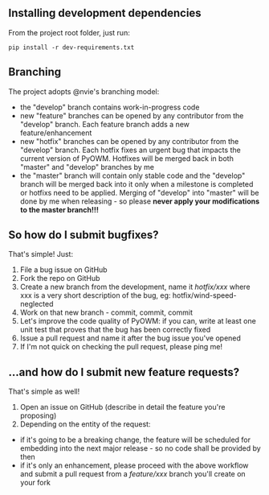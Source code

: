 Installing development dependencies
-----------------------------------
From the project root folder, just run:

`pip install -r dev-requirements.txt`

Branching
---------

The project adopts @nvie's branching model:

- the "develop" branch contains work-in-progress code 
- new "feature" branches can be opened by any contributor from the "develop" branch. Each feature branch adds a new feature/enhancement
- new "hotfix" branches can be opened by any contributor from the "develop" branch. Each hotfix fixes an urgent bug that impacts the current version of PyOWM. Hotfixes will be merged back in both "master" and "develop" branches by me
- the "master" branch will contain only stable code and the "develop" branch will be merged back into it only when a milestone is completed or hotfixs need to be applied. Merging of "develop" into "master" will be done by me when releasing - so please **never apply your modifications to the master branch!!!**

So how do I submit bugfixes?
---------------------------
That's simple! Just:

1. File a bug issue on GitHub
2. Fork the repo on GitHub
3. Create a new branch from the development, name it *hotfix/xxx* where xxx is a very short description of the bug, eg: hotfix/wind-speed-neglected
4. Work on that new branch - commit, commit, commit
5. Let's improve the code quality of PyOWM: if you can, write at least one unit test that proves that the bug has been correctly fixed
6. Issue a pull request and name it after the bug issue you've opened
7. If I'm not quick on checking the pull request, please ping me!

...and how do I submit new feature requests?
--------------------------------------------
That's simple as well!

1. Open an issue on GitHub (describe in detail the feature you're proposing)
2. Depending on the entity of the request:
- if it's going to be a breaking change, the feature will be scheduled for embedding into the next major release - so no code shall be provided by then
- if it's only an enhancement, please proceed with the above workflow and submit a pull request from a *feature/xxx* branch you'll create on your fork